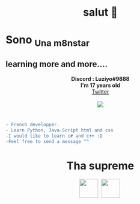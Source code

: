 <h1 align="center">salut 👋</h1>

<h1 align="top-right">Sono <sub> Una m8nstar</sub> </h1>

<h2>learning more and more....</h2>
<p align="center">
	<b>Discord : Luziyo#9888</b><br>
  <b> I'm 17 years old </b><br>
	<a href="https://twitter.com/Luziyo1">Twitter</a> 
	<br><br>
	<img src="https://c.tenor.com/Tn2H7Xp7ipgAAAAC/tha-supreme.gif" />
</p>

#
```diff
- French developper.
- Learn Python, Java-Script html and css 
-I would like to learn c# and c++ :D
-Feel free to send a message ^^
```
#
<h1 align="center">Tha supreme</h1>

<p align="center"> 
  <code><img height="50" src="https://blob.cede.ch/catalog/16994000/16994077_1_92.jpg"></code>&nbsp;
  <code><img height="50" src="https://pbs.twimg.com/media/FCEPEvhWYAMvNWg.jpg"></code>&nbsp; 
</p>


